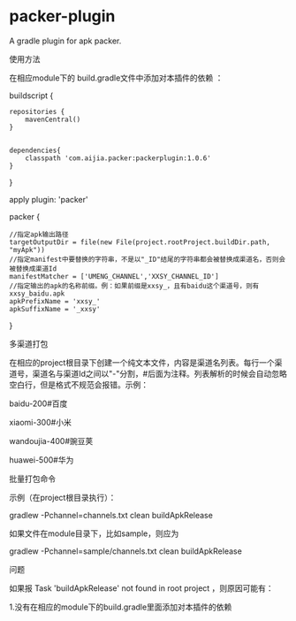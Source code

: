 # packer-plugin
A gradle plugin for apk packer.

使用方法

在相应module下的 build.gradle文件中添加对本插件的依赖 ：

buildscript {

    repositories {
        mavenCentral()
    }


    dependencies{
        classpath 'com.aijia.packer:packerplugin:1.0.6'
    }
}

apply plugin: 'packer'

packer {

    //指定apk输出路径
    targetOutputDir = file(new File(project.rootProject.buildDir.path, "myApk"))
    //指定manifest中要替换的字符串，不是以"_ID"结尾的字符串都会被替换成渠道名，否则会被替换成渠道Id
    manifestMatcher = ['UMENG_CHANNEL','XXSY_CHANNEL_ID']
    //指定输出的apk的名称前缀。例：如果前缀是xxsy_，且有baidu这个渠道号，则有xxsy_baidu.apk
    apkPrefixName = 'xxsy_'
    apkSuffixName = '_xxsy'
}


多渠道打包

在相应的project根目录下创建一个纯文本文件，内容是渠道名列表。每行一个渠道号，渠道名与渠道Id之间以"-"分割，#后面为注释。列表解析的时候会自动忽略空白行，但是格式不规范会报错。示例：


baidu-200#百度

xiaomi-300#小米

wandoujia-400#豌豆荚

huawei-500#华为



批量打包命令

示例（在project根目录执行）：

gradlew -Pchannel=channels.txt clean buildApkRelease

如果文件在module目录下，比如sample，则应为

gradlew -Pchannel=sample/channels.txt clean buildApkRelease



问题

如果报 Task 'buildApkRelease' not found in root project ，则原因可能有：

1.没有在相应的module下的build.gradle里面添加对本插件的依赖
